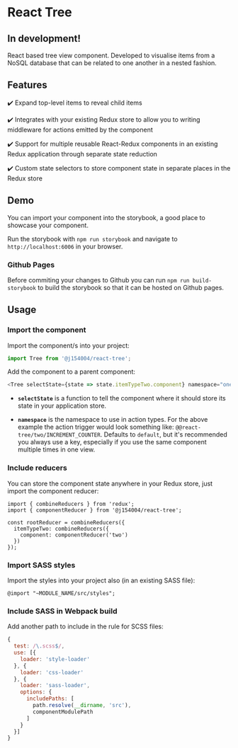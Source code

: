 # React Tree

## __In development!__
React based tree view component. Developed to visualise items from a NoSQL database that can be related to one another in a nested fashion.

## Features

✔️ Expand top-level items to reveal child items

✔️ Integrates with your existing Redux store to allow you to writing middleware for actions emitted by the component

✔️ Support for multiple reusable React-Redux components in an existing Redux application through separate state reduction

✔️ Custom state selectors to store component state in separate places in the Redux store

## Demo
You can import your component into the storybook, a good place to showcase your component.

Run the storybook with `npm run storybook` and navigate to `http://localhost:6006` in your browser.

### Github Pages
Before commiting your changes to Github you can run `npm run build-storybook` to build the storybook so that it can be hosted on Github pages.

## Usage
### Import the component
Import the component/s into your project:

```javascript
import Tree from '@j154004/react-tree';
```

Add the component to a parent component:
```javascript
<Tree selectState={state => state.itemTypeTwo.component} namespace="one" />
```

- __`selectState`__ is a function to tell the component where it should store its state in your application store.

- __`namespace`__ is the namespace to use in action types. For the above example the action trigger would look something like: `@@react-tree/two/INCREMENT_COUNTER`. Defaults to `default`, but it's recommended you always use a key, especially if you use the same component multiple times in one view.

### Include reducers
You can store the component state anywhere in your Redux store, just import the component reducer:

```
import { combineReducers } from 'redux';
import { componentReducer } from '@j154004/react-tree';

const rootReducer = combineReducers({
  itemTypeTwo: combineReducers({
    component: componentReducer('two')
  })
});
```

### Import SASS styles
Import the styles into your project also (in an existing SASS file):

```
@import "~MODULE_NAME/src/styles";
```

### Include SASS in Webpack build
Add another path to include in the rule for SCSS files:

```javascript
{
  test: /\.scss$/,
  use: [{
    loader: 'style-loader'
  }, {
    loader: 'css-loader'
  }, {
    loader: 'sass-loader',
    options: {
      includePaths: [
        path.resolve(__dirname, 'src'),
        componentModulePath
      ]
    }
  }]
}
```

